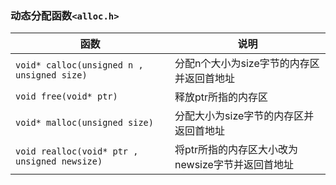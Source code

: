 ### 动态分配函数`<alloc.h>`

|函数|说明|
|-------|-------|
|`void* calloc(unsigned n , unsigned size)`|分配n个大小为size字节的内存区并返回首地址|
|`void free(void* ptr)`|释放ptr所指的内存区|
|`void* malloc(unsigned size)`|分配大小为size字节的内存区并返回首地址|
|`void realloc(void* ptr , unsigned newsize)`|将ptr所指的内存区大小改为newsize字节并返回首地址|
